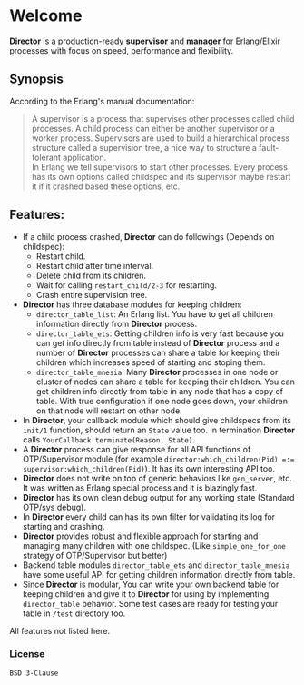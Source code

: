# Welcome
**Director** is a production-ready **supervisor** and **manager** for Erlang/Elixir processes with focus on speed, performance and flexibility.

## Synopsis
According to the Erlang's manual documentation:  
>A supervisor is a process that supervises other processes called child processes. A child process can either be another supervisor or a worker process. Supervisors are used to build a hierarchical process structure called a supervision tree, a nice way to structure a fault-tolerant application.  
>In Erlang we tell supervisors to start other processes. Every process has its own options called childspec and its supervisor maybe restart it if it crashed based these options, etc.


## Features:  
* If a child process crashed, **Director** can do followings (Depends on childspec):
    * Restart child.
    * Restart child after time interval.
    * Delete child from its children.
    * Wait for calling `restart_child/2-3` for restarting.
    * Crash entire supervision tree.
* **Director** has three database modules for keeping children:
	* `director_table_list`: An Erlang list. You have to get all children information directly from **Director** process.  
	* `director_table_ets`: Getting children info is very fast because you can get info directly from table instead of **Director** process and a number of **Director** processes can share a table for keeping their children which increases speed of starting and stoping them.  
	* `director_table_mnesia`: Many **Director** processes in one node or cluster of nodes can share a table for keeping their children. You can get children info directly from table in any node that has a copy of table. With true configuration if one node goes down, your children on that node will restart on other node.  
* In **Director**, your callback module which should give childspecs from its `init/1` function, should return an `State` value too. In termination **Director** calls `YourCallback:terminate(Reason, State)`.  
* A **Director** process can give response for all API functions of OTP/Supervisor module (for example `director:which_children(Pid) =:= supervisor:which_children(Pid)`). It has its own interesting API too.  
* **Director** does not write on top of generic behaviors like `gen_server`, etc. It was written as Erlang special process and it is blazingly fast.  
* **Director** has its own clean debug output for any working state (Standard OTP/sys debug).  
* In **Director** every child can has its own filter for validating its log for starting and crashing.  
* **Director** provides robust and flexible approach for starting and managing many children with one childspec. (Like `simple_one_for_one` strategy of OTP/Supervisor but better)  
* Backend table modules `director_table_ets` and `director_table_mnesia` have some useful API for getting children information directly from table.  
* Since **Director** is modular, You can write your own backend table for keeping children and give it to **Director** for using by implementing `director_table` behavior. Some test cases are ready for testing your table in `/test` directory too.  

All features not listed here.  

### License
`BSD 3-Clause`
